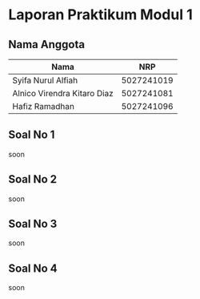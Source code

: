 # Laporan Praktikum Modul 1

## Nama Anggota

| Nama                        | NRP        |
| --------------------------- | ---------- |
| Syifa Nurul Alfiah          | 5027241019 |
| Alnico Virendra Kitaro Diaz | 5027241081 |
| Hafiz Ramadhan              | 5027241096 |

## Soal No 1
soon

## Soal No 2
soon

## Soal No 3
soon

## Soal No 4
soon
